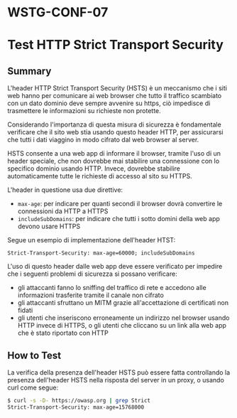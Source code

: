 # WSTG-CONF-07

# Test HTTP Strict Transport Security

## Summary

L'header HTTP Strict Transport Security (HSTS) è un meccanismo che i siti web hanno per comunicare ai web browser che tutto il traffico scambiato con un dato dominio deve sempre avvenire su https,
ciò impedisce di trasmettere le informazioni su richieste non protette.

Considerando l'importanza di questa misura di sicurezza è fondamentale verificare che il sito web stia usando questo header HTTP, 
per assicurarsi che tutti i dati viaggino in modo cifrato dal web browser al server.

HSTS consente a una web app di informare il browser, tramite l'uso di un header speciale, che non dovrebbe mai stabilire una connessione con lo specifico dominio usando HTTP.
Invece, dovrebbe stabilire automaticamente tutte le richieste di accesso al sito su HTTPS.

L'header in questione usa due direttive:

- `max-age`:
per indicare per quanti secondi il browser dovrà convertire le connessioni da HTTP a HTTPS
- `includeSubDomains`:
per indicare che tutti i sotto domini della web app devono usare HTTPS

Segue un esempio di implementazione dell'header HTST:

`Strict-Transport-Security: max-age=60000; includeSubDomains`

L'uso di questo header dalle web app deve essere verificato per impedire che i seguenti problemi di sicurezza si possano verificare:

- gli attaccanti fanno lo sniffing del traffico di rete 
e accedono alle informazioni trasferite tramite il canale non cifrato
- gli attaccanti sfruttano un MITM grazie all'accettazione di certificati non fidati
- gli utenti che inseriscono erroneamente un indirizzo nel browser usando HTTP invece di HTTPS, 
o gli utenti che cliccano su un link alla web app che è stato riportato con HTTP

## How to Test

La verifica della presenza dell'header HSTS può essere fatta controllando la presenza dell'header HSTS nella risposta del server in un proxy, o usando curl come segue:

```sh
$ curl -s -D- https://owasp.org | grep Strict
Strict-Transport-Security: max-age=15768000
```